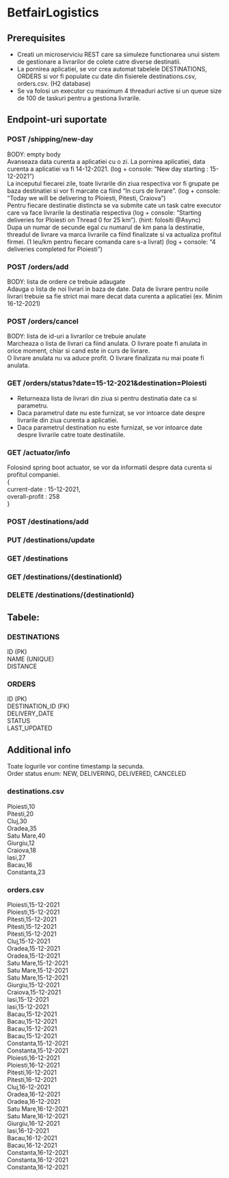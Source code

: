 # BetfairLogistics

## Prerequisites
* Creati un microserviciu REST care sa simuleze functionarea unui sistem de gestionare a
  livrarilor de colete catre diverse destinatii.
* La pornirea aplicatiei, se vor crea automat tabelele DESTINATIONS, ORDERS si vor fi populate
  cu date din fisierele destinations.csv, orders.csv. (H2 database)
* Se va folosi un executor cu maximum 4 threaduri active si un queue size de 100 de taskuri
  pentru a gestiona livrarile.

## Endpoint-uri suportate

### POST /shipping/new-day
BODY: empty body  
Avanseaza data curenta a aplicatiei cu o zi. La pornirea aplicatiei, data curenta a aplicatiei va fi
14-12-2021. (log + console: “New day starting : 15-12-2021”)  
La inceputul fiecarei zile, toate livrarile din ziua respectiva vor fi grupate pe baza destinatiei si
vor fi marcate ca fiind “In curs de livrare”. (log + console: “Today we will be delivering to Ploiesti,
Pitesti, Craiova”)  
Pentru fiecare destinatie distincta se va submite cate un task catre executor care va face
livrarile la destinatia respectiva (log + console: “Starting deliveries for Ploiesti on Thread 0 for 25
km”). (hint: folositi @Async)  
Dupa un numar de secunde egal cu numarul de km pana la destinatie, threadul de livrare va
marca livrarile ca fiind finalizate si va actualiza profitul firmei. (1 leu/km pentru fiecare comanda
care s-a livrat) (log + console: “4 deliveries completed for Ploiesti”)

### POST /orders/add
BODY: lista de ordere ce trebuie adaugate  
Adauga o lista de noi livrari in baza de date. Data de livrare pentru noile livrari trebuie sa fie
strict mai mare decat data curenta a aplicatiei (ex. Minim 16-12-2021)

### POST /orders/cancel
BODY: lista de id-uri a livrarilor ce trebuie anulate  
Marcheaza o lista de livrari ca fiind anulata. O livrare poate fi anulata in orice moment, chiar si
cand este in curs de livrare.  
O livrare anulata nu va aduce profit. O livrare finalizata nu mai
poate fi anulata.

### GET /orders/status?date=15-12-2021&destination=Ploiesti
* Returneaza lista de livrari din ziua si pentru destinatia date ca si parametru.  
* Daca parametrul date nu este furnizat, se vor intoarce date despre livrarile din ziua curenta a
aplicatiei.  
* Daca parametrul destination nu este furnizat, se vor intoarce date despre livrarile catre toate
destinatiile.

### GET /actuator/info
Folosind spring boot actuator, se vor da informatii despre data curenta si profitul companiei.  
{  
current-date : 15-12-2021,  
overall-profit : 258  
}

### POST /destinations/add
### PUT /destinations/update
### GET /destinations
### GET /destinations/{destinationId}
### DELETE /destinations/{destinationId}

## Tabele:

### DESTINATIONS
ID (PK)  
NAME (UNIQUE)  
DISTANCE

### ORDERS
ID (PK)  
DESTINATION_ID (FK)  
DELIVERY_DATE  
STATUS  
LAST_UPDATED

## Additional info
Toate logurile vor contine timestamp la secunda.  
Order status enum: NEW, DELIVERING, DELIVERED, CANCELED

### destinations.csv
Ploiesti,10  
Pitesti,20  
Cluj,30  
Oradea,35  
Satu Mare,40  
Giurgiu,12  
Craiova,18  
Iasi,27  
Bacau,16  
Constanta,23

### orders.csv
Ploiesti,15-12-2021  
Ploiesti,15-12-2021  
Pitesti,15-12-2021  
Pitesti,15-12-2021  
Pitesti,15-12-2021  
Cluj,15-12-2021  
Oradea,15-12-2021  
Oradea,15-12-2021  
Satu Mare,15-12-2021  
Satu Mare,15-12-2021  
Satu Mare,15-12-2021  
Giurgiu,15-12-2021  
Craiova,15-12-2021  
Iasi,15-12-2021  
Iasi,15-12-2021  
Bacau,15-12-2021  
Bacau,15-12-2021  
Bacau,15-12-2021  
Bacau,15-12-2021  
Constanta,15-12-2021  
Constanta,15-12-2021  
Ploiesti,16-12-2021  
Ploiesti,16-12-2021  
Pitesti,16-12-2021  
Pitesti,16-12-2021  
Cluj,16-12-2021  
Oradea,16-12-2021  
Oradea,16-12-2021  
Satu Mare,16-12-2021  
Satu Mare,16-12-2021  
Giurgiu,16-12-2021  
Iasi,16-12-2021  
Bacau,16-12-2021  
Bacau,16-12-2021  
Constanta,16-12-2021  
Constanta,16-12-2021  
Constanta,16-12-2021  
